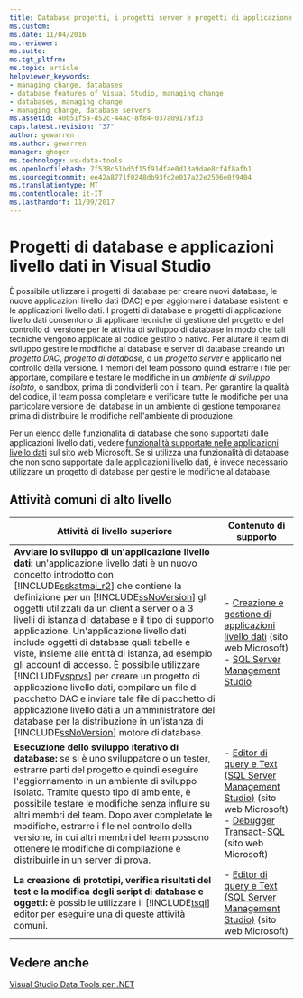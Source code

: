 ```yaml
---
title: Database progetti, i progetti server e progetti di applicazione livello dati in Visual Studio | Documenti Microsoft
ms.custom: 
ms.date: 11/04/2016
ms.reviewer: 
ms.suite: 
ms.tgt_pltfrm: 
ms.topic: article
helpviewer_keywords:
- managing change, databases
- database features of Visual Studio, managing change
- databases, managing change
- managing change, database servers
ms.assetid: 40b51f5a-d52c-44ac-8f84-037a0917af33
caps.latest.revision: "37"
author: gewarren
ms.author: gewarren
manager: ghogen
ms.technology: vs-data-tools
ms.openlocfilehash: 7f538c51bd5f15f91dfae0d13a9dae8cf4f8afb1
ms.sourcegitcommit: ee42a8771f0248db93fd2e017a22e2506e0f9404
ms.translationtype: MT
ms.contentlocale: it-IT
ms.lasthandoff: 11/09/2017
---
```

# <a name="database-projects-and-data-tier-applications-in-visual-studio"></a>Progetti di database e applicazioni livello dati in Visual Studio  
È possibile utilizzare i progetti di database per creare nuovi database, le nuove applicazioni livello dati (DAC) e per aggiornare i database esistenti e le applicazioni livello dati. I progetti di database e progetti di applicazione livello dati consentono di applicare tecniche di gestione del progetto e del controllo di versione per le attività di sviluppo di database in modo che tali tecniche vengono applicate al codice gestito o nativo. Per aiutare il team di sviluppo gestire le modifiche al database e server di database creando un *progetto DAC*, *progetto di database*, o un *progetto server* e applicarlo nel controllo della versione. I membri del team possono quindi estrarre i file per apportare, compilare e testare le modifiche in un *ambiente di sviluppo isolato*, o sandbox, prima di condividerli con il team. Per garantire la qualità del codice, il team possa completare e verificare tutte le modifiche per una particolare versione del database in un ambiente di gestione temporanea prima di distribuire le modifiche nell'ambiente di produzione.  
  
Per un elenco delle funzionalità di database che sono supportati dalle applicazioni livello dati, vedere [funzionalità supportate nelle applicazioni livello dati](http://go.microsoft.com/fwlink/?LinkId=164239) sul sito web Microsoft. Se si utilizza una funzionalità di database che non sono supportate dalle applicazioni livello dati, è invece necessario utilizzare un progetto di database per gestire le modifiche al database.  
  
## <a name="common-high-level-tasks"></a>Attività comuni di alto livello  
  
|Attività di livello superiore|Contenuto di supporto|  
|----------------------|------------------------|  
|**Avviare lo sviluppo di un'applicazione livello dati:** un'applicazione livello dati è un nuovo concetto introdotto con [!INCLUDE[sskatmai_r2](../data-tools/includes/sskatmai_r2_md.md)] che contiene la definizione per un [!INCLUDE[ssNoVersion](../data-tools/includes/ssnoversion_md.md)] gli oggetti utilizzati da un client a server o a 3 livelli di istanza di database e il tipo di supporto applicazione. Un'applicazione livello dati include oggetti di database quali tabelle e viste, insieme alle entità di istanza, ad esempio gli account di accesso. È possibile utilizzare [!INCLUDE[vsprvs](../code-quality/includes/vsprvs_md.md)] per creare un progetto di applicazione livello dati, compilare un file di pacchetto DAC e inviare tale file di pacchetto di applicazione livello dati a un amministratore del database per la distribuzione in un'istanza di [!INCLUDE[ssNoVersion](../data-tools/includes/ssnoversion_md.md)] motore di database.|-   [Creazione e gestione di applicazioni livello dati](http://go.microsoft.com/fwlink/?LinkId=160741) (sito web Microsoft)<br />-   [SQL Server Management Studio](http://go.microsoft.com/fwlink/?LinkId=227328)|  
|**Esecuzione dello sviluppo iterativo di database:** se si è uno sviluppatore o un tester, estrarre parti del progetto e quindi eseguire l'aggiornamento in un ambiente di sviluppo isolato. Tramite questo tipo di ambiente, è possibile testare le modifiche senza influire su altri membri del team. Dopo aver completate le modifiche, estrarre i file nel controllo della versione, in cui altri membri del team possono ottenere le modifiche di compilazione e distribuirle in un server di prova.|-   [Editor di query e Text (SQL Server Management Studio)](http://go.microsoft.com/fwlink/?LinkId=227327) (sito web Microsoft)<br />-   [Debugger Transact-SQL](http://go.microsoft.com/fwlink/?LinkId=227324) (sito web Microsoft)|  
|**La creazione di prototipi, verifica risultati del test e la modifica degli script di database e oggetti:** è possibile utilizzare il [!INCLUDE[tsql](../data-tools/includes/tsql_md.md)] editor per eseguire una di queste attività comuni.|-   [Editor di query e Text (SQL Server Management Studio)](http://go.microsoft.com/fwlink/?LinkId=227327) (sito web Microsoft)|  
  
## <a name="see-also"></a>Vedere anche
[Visual Studio Data Tools per .NET](../data-tools/visual-studio-data-tools-for-dotnet.md)
